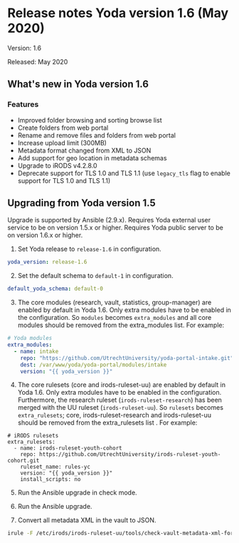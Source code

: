 # Release notes Yoda version 1.6 (May 2020)

Version: 1.6

Released: May 2020

## What's new in Yoda version 1.6
### Features
- Improved folder browsing and sorting browse list
- Create folders from web portal
- Rename and remove files and folders from web portal
- Increase upload limit (300MB)
- Metadata format changed from XML to JSON
- Add support for geo location in metadata schemas
- Upgrade to iRODS v4.2.8.0
- Deprecate support for TLS 1.0 and TLS 1.1 (use `legacy_tls` flag to enable support for TLS 1.0 and TLS 1.1)

## Upgrading from Yoda version 1.5
Upgrade is supported by Ansible (2.9.x).
Requires Yoda external user service to be on version 1.5.x or higher.
Requires Yoda public server to be on version 1.6.x or higher.

1. Set Yoda release to `release-1.6` in configuration.

```yaml
yoda_version: release-1.6
```

2. Set the default schema to `default-1` in configuration.

```yaml
default_yoda_schema: default-0
```

3. The core modules (research, vault, statistics, group-manager) are enabled by default in Yoda 1.6. Only extra modules have to be enabled in the configuration.
   So `modules` becomes `extra_modules` and all core modules should be removed from the extra_modules list. For example:

```yaml
# Yoda modules
extra_modules:
  - name: intake
    repo: "https://github.com/UtrechtUniversity/yoda-portal-intake.git"
    dest: /var/www/yoda/yoda-portal/modules/intake
    version: "{{ yoda_version }}"
```

4. The core rulesets (core and irods-ruleset-uu) are enabled by default in Yoda 1.6. Only extra modules have to be enabled in the configuration.
   Furthermore, the research ruleset (`irods-ruleset-research`) has been merged with the UU ruleset (`irods-ruleset-uu`). So `rulesets` becomes `extra_rulesets`;
   core, irods-ruleset-research and irods-ruleset-uu should be removed from the extra_rulesets list . For example:

```
# iRODS rulesets
extra_rulesets:
  - name: irods-ruleset-youth-cohort
    repo: https://github.com/UtrechtUniversity/irods-ruleset-youth-cohort.git
    ruleset_name: rules-yc
    version: "{{ yoda_version }}"
    install_scripts: no
```

5. Run the Ansible upgrade in check mode.

6. Run the Ansible upgrade.

7. Convert all metadata XML in the vault to JSON.
```bash
irule -F /etc/irods/irods-ruleset-uu/tools/check-vault-metadata-xml-for-transformation-to-json.r
```
